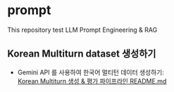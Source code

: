 # prompt
This repository test LLM Prompt Engineering &amp; RAG

## Korean Multiturn dataset 생성하기
- Gemini API 를 사용하여 한국어 멀티턴 데이터 생성하기:  
[Korean Multiturn 생성 & 평가 파이프라인 README.md](/Lingo_Chat/generate_with_gemini/README.md)
